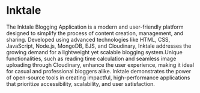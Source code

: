 # Inktale
The Inktale Blogging Application is a modern and user-friendly platform designed to simplify the process of content creation, management, and sharing. Developed using advanced technologies like HTML, CSS, JavaScript, Node.js, MongoDB, EJS, and Cloudinary, Inktale addresses the growing demand for a lightweight yet scalable blogging system.Unique functionalities, such as reading time calculation and seamless image uploading through Cloudinary, enhance the user experience, making it ideal for casual and professional bloggers alike. Inktale demonstrates the power of open-source tools in creating impactful, high-performance applications that prioritize accessibility, scalability, and user satisfaction.
